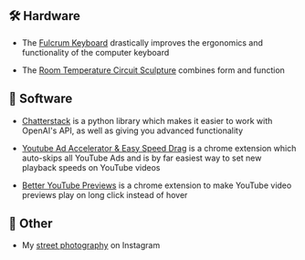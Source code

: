 ## 🛠️ Hardware

- The [Fulcrum Keyboard](https://github.com/dschil138/Fulcrum) drastically improves the ergonomics and functionality of the computer keyboard

<!-- <img src="https://raw.githubusercontent.com/dschil138/Fulcrum/main/photos/fulcrum-6x3-walnut-3.webp" data-canonical-src="https://raw.githubusercontent.com/dschil138/Fulcrum/main/photos/fulcrum-6x3-walnut-3.webp" width="400" /> -->

- The [Room Temperature Circuit Sculpture](https://github.com/dschil138/room-temperature-circuit-sculpture) combines form and function

<!--<img src="https://raw.githubusercontent.com/dschil138/room-temperature-circuit-sculpture/main/images/circuit-sculpture-front-1.webp" data-canonical-src="https://raw.githubusercontent.com/dschil138/room-temperature-circuit-sculpture/main/images/circuit-sculpture-front-1.webp" width="400" /> -->


## 💾 Software

- [Chatterstack](https://github.com/dschil138/chatterstack) is a python library which makes it easier to work with OpenAI's API, as well as giving you advanced functionality

- [Youtube Ad Accelerator & Easy Speed Drag](https://chrome.google.com/webstore/detail/lmcggcabhocpfkbddekmconplfjmmgmn) is a chrome extension which auto-skips all YouTube Ads and is by far easiest way to set new playback speeds on YouTube videos
- [Better YouTube Previews](https://chrome.google.com/webstore/detail/amfcggbbflmkdaocjifopjpjmbhnkloo) is a chrome extension to make YouTube video previews play on long click instead of hover


## 📸 Other

- My [street photography](https://www.instagram.com/depth.street) on Instagram
